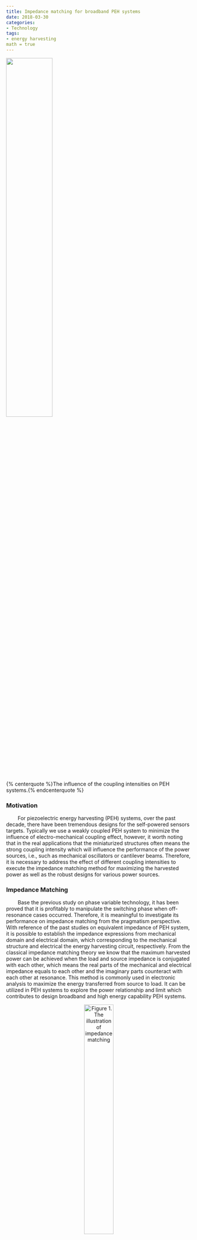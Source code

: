 ```yaml
---
title: Impedance matching for broadband PEH systems
date: 2018-03-30
categories:
- Technology
tags:
- energy harvesting
math = true
---
```


<p class="description"></p>

<img src="https://s2.ax1x.com/2019/07/22/eiF3jI.jpg" alt="" style="width:50%" />

{% centerquote %}The influence of the coupling intensities on PEH systems.{% endcenterquote %}


<!-- more -->

### Motivation
&nbsp;&nbsp;&nbsp;&nbsp;&nbsp;&nbsp;&nbsp; For piezoelectric energy harvesting (PEH) systems, over the past decade, there have been tremendous designs for the self-powered sensors targets. Typically we use a weakly coupled PEH system to minimize the influence of electro-mechanical coupling effect, however, it worth noting that in the real applications that the miniaturized structures often means the strong coupling intensity which will influence the performance of the power sources, i.e., such as mechanical oscillators or cantilever beams. Therefore, it is necessary to address the effect of different coupling intensities to execute the impedance matching method for maximizing the harvested power as well as the robust designs for various power sources. 



### Impedance Matching
&nbsp;&nbsp;&nbsp;&nbsp;&nbsp;&nbsp;&nbsp; Base the previous study on phase variable technology, it has been proved that it is profitably to manipulate the switching phase when off-resonance cases occurred. Therefore, it is meaningful to investigate its performance on impedance matching from the pragmatism perspective. With reference of the past studies on equivalent impedance of PEH system, it is possible to establish the impedance expressions from mechanical domain and electrical domain, which corresponding to the mechanical structure and   electrical the energy harvesting circuit, respectively. From the classical impedance matching theory we know that the maximum harvested power can be achieved when the load and source impedance is conjugated with each other, which means the real parts of the mechanical and electrical impedance equals to each other and the imaginary parts counteract with each other at resonance. This method is commonly used in electronic analysis to maximize the energy transferred from source to load. It can be utilized in PEH systems to explore the power relationship and limit which contributes to design broadband and high energy capability PEH systems.
<div align="center">    
<p><img src="https://s2.ax1x.com/2019/07/22/eiFoK1.jpg" alt="Figure 1. The illustration of impedance matching"  style="width:40%" />
<p>Figure 1. The illustration of impedance matching
</div>

&nbsp;&nbsp;&nbsp;&nbsp;&nbsp;&nbsp;&nbsp;With a certain coupling intensity as shown in Fig.1(a), it is enlightening to explore the impedance matching under different circuit solutions. From the detailed view in Fig.1(b), the mechanical impedance curve is outside the available impedance range of conventional topologies such as SEH. Take P-SSHI as an example, with the growth of load resistance, the first tunable parameter varies from 0 to π which leads larger equivalent damping effect , corresponding to the real part of electrical impedance. However, confined by small load resistance, the electrical impedance cannot reach the mechanical impedance.

&nbsp;&nbsp;&nbsp;&nbsp;&nbsp;&nbsp;&nbsp;As the load resistance continually increases along the one dimensional black dash line until {% raw %} ${Z'_e} = Z_m^*$ {% endraw %} at the resonance frequency, the red circle in Fig.1(c) represents the coupling point where the output power reaches maximum. At this point, the real parts of mechanical impedance and electrical impedance equal to each other and the imaginary parts counteract with each other. However, if the vibration frequency is not at the resonance frequency, such as lower or higher frequency. The real parts of the two impedance may equal to each other, but the imaginary parts could not be matched due to this type of topologies such as P-SSHI, S-SSHI or SEH only have one tunable parameter, the rectified voltage, which has confined the attainable impedance range on one-dimensional curves. Therefore, their off-resonance energy harvesting capability, in other words the broadband capability, is underperformed.

&nbsp;&nbsp;&nbsp;&nbsp;&nbsp;&nbsp;&nbsp;If we consider the general practical model, the second tunable parameter, synchronized switching phase, with different switching phases, the conventional one-dimensional impedance curves become two-dimensional impedance plane, which enables much wider range for impedance matching. As shown in Fig.1(d), if the system operates at lower frequency, there is no way for conventional solutions to match the coupling point, but with a lead phase, which brings a negative electrically induced stiffness to the system, if the system operates at higher frequency, similarly, a lag phase will introduce larger electrically induced stiffness to the system, which tunes the resonance frequency from {% raw %} $\omega_r${% endraw %} to {% raw %} $\omega_h${% endraw %}. With the second tunable parameter, the off-resonance energy harvesting capability is incresed, therefore the general pratical model enables not only the in-resonance harvesting capability, but also the broadband capability at off-resonance cases.


### Critical Coupling


<div align="center">    
    <p><img src="https://s2.ax1x.com/2019/07/22/eiF5vR.jpg" alt="Figure 2. Critical coupling"  style="width:30%" />
    <p>Figure 2. Critical coupling
</div>


&nbsp;&nbsp;&nbsp;&nbsp;&nbsp;&nbsp;&nbsp;One important feature of impedance matching is critical coupling for the selected circuit topologies, which means the minimum coupling intensity needed to reach the maximum output power. As shown in Fig.2, for PV-SSHI, the red line is tangent to the boundary of PV-SSHI at the coupling point. In order to determine its critical coupling intensity of PV-SSHI, firstly the effective coupling intensity is defined as {% raw %}$K_e^2${% endraw %}, then with the impedance matching relationship it can be derived that:

{% raw %}
$${\frac{{2\left( {1 - \gamma } \right)}}{{\tilde \omega \pi \left( {1 + \gamma } \right)}}\left( {1 + \cos 2\varphi } \right) = \frac{{2{\zeta _m}}}{{k_c^2}}}\\
{1 + \sin 2\varphi  = \frac{{{{\tilde \omega }^2} - 1}}{{k_c^2}}}$$
{% endraw %}

&nbsp;&nbsp;&nbsp;&nbsp;&nbsp;&nbsp;&nbsp;With the critical coupling intensity {% raw %}$K_c^2$ {% endraw %}derived from above expression of PV-SSHI, the minimum coupling intensity required for impedance matching can be identified under certain mechanical damping factor. The red line shown in Fig.2(b) indicates the optimized solutions of switching phases under different mechanical damping factors. For the critical coupling intensity of conventional SSHI topologies, it can be derived when {% raw %}$\phi=0${% endraw %}, however, compared with the vertical dashed gray line crossing {% raw %}$\phi=0${% endraw %}, the optimized phase solutions are smaller than {% raw %}$0${% endraw %}, which means with phase variable technology, the minimum coupling intensity can be coupled with a certain lead switching phase. And as the mechanical damping effect increases, it needs a bigger negative optimized switching phase to couple with the minimum coupling intensity. As shown in Fig.2(a), the two critical coupling points for conventional SSHI topologies and PV-SSHI, a weaker coupling intensity can be handled by the phase variable energy harvesting model. To simplify the expression of {% raw %}$K_c^2${% endraw %}for pratical usage, it can be expanded by Taylor series as:

{% raw %}
$$K_{c}^2 = \frac{2}{{1 + \cos 2\varphi }}c + \frac{{2\left( {1 + \sin 2\varphi } \right)}}{{{{\left( {1 + \cos 2\varphi } \right)}^2}}}{c^2},  \qquad c = \frac{{\pi \left( {1 + \gamma } \right)}}{{2\left( {1 - \gamma } \right)}}{\zeta _m}$$
 {% endraw %}

&nbsp;&nbsp;&nbsp;&nbsp;&nbsp;&nbsp;&nbsp;From the expression of {% raw %}$K_c^2$ {% endraw %} it can be found that with a certain switching phase, the critical coupling intensity will increase together with the mechanical damping factor. Moreover, if the flipping factor increases to{% raw %} $-1${% endraw %}, the critical coupling intensity will approach {% raw %}$0${% endraw %}, it means no matter what circuit topology is used, the maximum output power can be reached, due to the mechanical impedance curve is always inside the attainable impedance range of selected circuit. Furthermore, the critical coupling intensity also can be tuned by the switching phase {% raw %}$\phi${% endraw %}, as mentioned before, there exist an optimized switching phase to handle the weakest coupling intensity, which means the application range of conventional topologies have been expanded by the phase variable technology.


## Reference
>B. Zhao, J. Liang, "Impedance Modeling of a Bidirectional Energy Conversion Circuit towards Energy Harvesting and Vibration Exciting Purposes," IEEE/ASME Transactions on Mechatronics, to appear.

>B. Zhao, J. Liang, and K. Zhao, “Phase-Variable Control of Parallel Synchronized Triple Bias-Flips Interface Circuit towards Broadband Piezoelectric Energy Harvesting,” in 2018 IEEE International Symposium on Circuits and Systems (ISCAS), 2018, pp. 1–5.

<hr />
